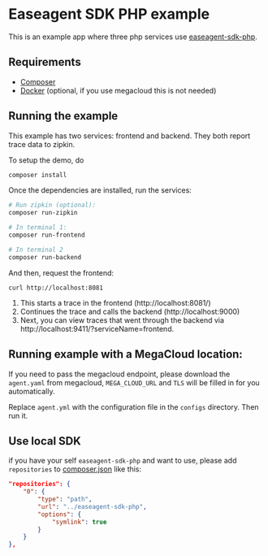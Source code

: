 # Easeagent SDK PHP example
This is an example app where three php services use [easeagent-sdk-php](https://github.com/megaease/easeagent-sdk-php).

## Requirements
- [Composer](https://getcomposer.org/doc/00-intro.md#installation-linux-unix-osx)
- [Docker](https://docs.docker.com/engine/installation/) (optional, if you use megacloud this is not needed)

## Running the example

This example has two services: frontend and backend. They both report trace data to zipkin.

To setup the demo, do

```bash
composer install
```

Once the dependencies are installed, run the services:

```bash
# Run zipkin (optional):
composer run-zipkin

# In terminal 1:
composer run-frontend

# In terminal 2
composer run-backend

```

And then, request the frontend:
 
```
curl http://localhost:8081
```

1. This starts a trace in the frontend (http://localhost:8081/)
2. Continues the trace and calls the backend (http://localhost:9000)
3. Next, you can view traces that went through the backend via http://localhost:9411/?serviceName=frontend.


## Running example with a MegaCloud location:

If you need to pass the megacloud endpoint, please download the `agent.yaml` from megacloud, `MEGA_CLOUD_URL` and `TLS` will be filled in for you automatically.

Replace `agent.yml` with the configuration file in the `configs` directory. Then run it.

## Use local SDK

if you have your self `easeagent-sdk-php` and want to use, please add `repositories` to [composer.json](./composer.json) like this:

```json
"repositories": {
    "0": {
        "type": "path",
        "url": "../easeagent-sdk-php",
        "options": {
            "symlink": true
        }
    }
},
```
